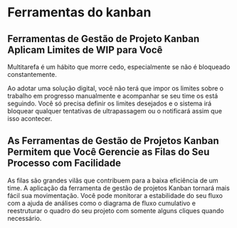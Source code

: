 # Ferramentas do kanban


## Ferramentas de Gestão de Projeto Kanban Aplicam Limites de WIP para Você

Multitarefa é um hábito que morre cedo, especialmente se não é bloqueado constantemente.

Ao adotar uma solução digital, você não terá que impor os limites sobre o trabalho em progresso manualmente e acompanhar se seu time os está seguindo. Você só precisa definir os limites desejados e o sistema irá bloquear qualquer tentativas de ultrapassagem ou o notificará assim que isso acontecer.


## As Ferramentas de Gestão de Projetos Kanban Permitem que Você Gerencie as Filas do Seu Processo com Facilidade

As filas são grandes vilãs que contribuem para a baixa eficiência de um time. A aplicação da ferramenta de gestão de projetos Kanban tornará mais fácil sua movimentação. Você pode monitorar a estabilidade do seu fluxo com a ajuda de análises como o diagrama de fluxo cumulativo e reestruturar o quadro do seu projeto com somente alguns cliques quando necessário.
